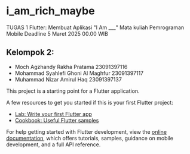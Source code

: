 # i_am_rich_maybe

TUGAS 1 Flutter: Membuat Aplikasi "I Am ___"
Mata kuliah Pemrograman Mobile
Deadline 5 Maret 2025 00.00 WIB

## Kelompok 2:

* Moch Agzhandy Rakha Pratama		23091397116
* Mohammad Syahlefi Ghoni Al Maghfur	23091397117
* Muhammad Nizar Amirul Haq		23091397137


This project is a starting point for a Flutter application.

A few resources to get you started if this is your first Flutter project:

- [Lab: Write your first Flutter app](https://docs.flutter.dev/get-started/codelab)
- [Cookbook: Useful Flutter samples](https://docs.flutter.dev/cookbook)

For help getting started with Flutter development, view the
[online documentation](https://docs.flutter.dev/), which offers tutorials,
samples, guidance on mobile development, and a full API reference.
